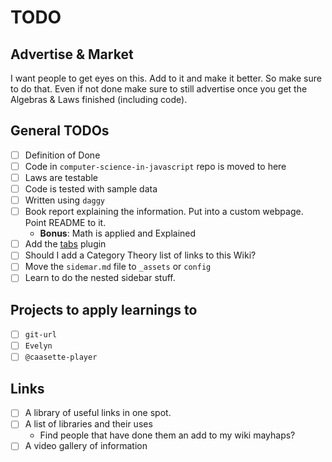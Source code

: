 # TODO
## Advertise & Market
I want people to get eyes on this. Add to it and make it better. So make sure to do that. Even if not done make sure to still advertise once you get the Algebras & Laws finished (including code).

## General TODOs
- [ ] Definition of Done
- [ ] Code in `computer-science-in-javascript` repo is moved to here
- [ ] Laws are testable
- [ ] Code is tested with sample data
- [ ] Written using `daggy`
- [ ] Book report explaining the information. Put into a custom webpage. Point README to it.
    - **Bonus**: Math is applied and Explained
- [ ] Add the [tabs](https://docsify.js.org/#/plugins?id=tabs) plugin
- [ ] Should I add a Category Theory list of links to this Wiki?
- [ ] Move the `sidemar.md` file to `_assets` or `config`
- [ ] Learn to do the nested sidebar stuff.

## Projects to apply learnings to
- [ ]  `git-url`
- [ ]  `Evelyn`
- [ ]  `@caasette-player`

## Links
- [ ] A library of useful links in one spot.
- [ ] A list of libraries and their uses
    - Find people that have done them an add to my wiki mayhaps?
- [ ] A video gallery of information
